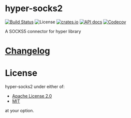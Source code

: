 # hyper-socks2
[![Build Status](https://img.shields.io/github/actions/workflow/status/ark0f/hyper-socks2/ci.yml?branch=master)](https://github.com/ark0f/hyper-socks2/actions/)
![License](https://img.shields.io/crates/l/hyper-socks2.svg)
[![crates.io](https://img.shields.io/crates/v/hyper-socks2.svg)](https://crates.io/crates/hyper-socks2)
[![API docs](https://docs.rs/hyper-socks2/badge.svg)](https://docs.rs/hyper-socks2)
[![Codecov](https://codecov.io/gh/ark0f/hyper-socks2/branch/master/graph/badge.svg)](https://codecov.io/gh/ark0f/hyper-socks2)

A SOCKS5 connector for hyper library

# [Changelog](https://github.com/ark0f/hyper-socks2/blob/master/CHANGELOG.md)

# License
hyper-socks2 under either of:

* [Apache License 2.0](https://github.com/ark0f/hyper-socks2/blob/master/LICENSE-APACHE.md)
* [MIT](https://github.com/ark0f/hyper-socks2/blob/master/LICENSE-MIT.md)

at your option.

